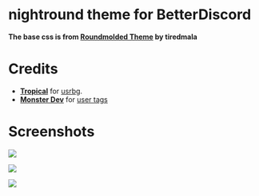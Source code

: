 # nightround theme for BetterDiscord

**The base css is from [Roundmolded Theme](https://github.com/tiredmala/Roundmoled) by tiredmala**

# Credits

- **[Tropical](https://github.com/Tropix126)** for [usrbg](https://github.com/Discord-Custom-Covers/usrbg).
- **[Monster Dev](https://github.com/monstrousdev)** for [user tags](https://github.com/monstrousdev/themes/blob/master/addons/user-tags.css)

# Screenshots

![](https://user-images.githubusercontent.com/87679354/136646427-edfb08d6-99c7-459e-881c-3642a97600c7.png)

![](https://user-images.githubusercontent.com/87679354/136646496-0161c5a3-4962-4b4d-a976-1373fd1a1d98.png)

![](https://user-images.githubusercontent.com/87679354/136646536-85056280-ca68-4c4f-aa3c-25337e36417b.png)

